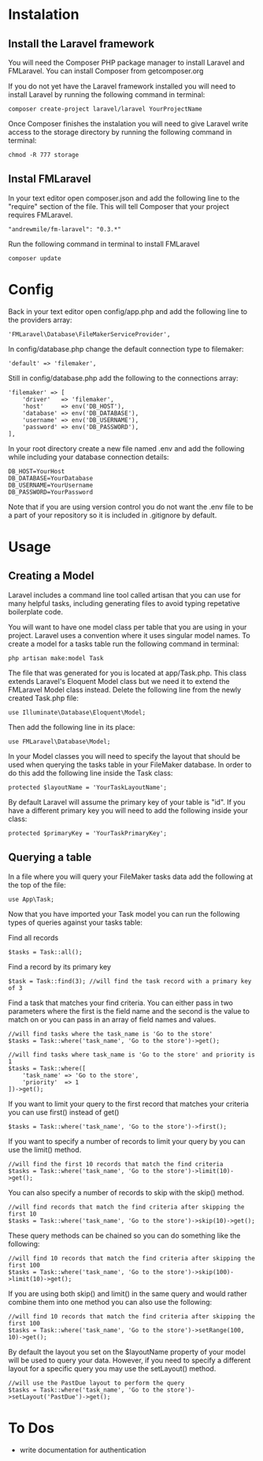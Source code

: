 # Instalation

## Install the Laravel framework

You will need the Composer PHP package manager to install Laravel and FMLaravel.  You can install Composer from getcomposer.org

If you do not yet have the Laravel framework installed you will need to install Laravel by running the following command in terminal:

	composer create-project laravel/laravel YourProjectName

Once Composer finishes the instalation you will need to give Laravel write access to the storage directory by running the following command in terminal:

	chmod -R 777 storage

## Instal FMLaravel

In your text editor open composer.json and add the following line to the "require" section of the file.  This will tell Composer that your project requires FMLaravel.

	"andrewmile/fm-laravel": "0.3.*"

Run the following command in terminal to install FMLaravel

	composer update

# Config

Back in your text editor open config/app.php and add the following line to the providers array:

	'FMLaravel\Database\FileMakerServiceProvider',

In config/database.php change the default connection type to filemaker:

	'default' => 'filemaker',

Still in config/database.php add the following to the connections array:

	'filemaker' => [
		'driver'   => 'filemaker',
		'host'     => env('DB_HOST'),
		'database' => env('DB_DATABASE'),
		'username' => env('DB_USERNAME'),
		'password' => env('DB_PASSWORD'),
	],

In your root directory create a new file named .env and add the following while including your database connection details:

	DB_HOST=YourHost
	DB_DATABASE=YourDatabase
	DB_USERNAME=YourUsername
	DB_PASSWORD=YourPassword

Note that if you are using version control you do not want the .env file to be a part of your repository so it is included in .gitignore by default.

# Usage

## Creating a Model

Laravel includes a command line tool called artisan that you can use for many helpful tasks, including generating files to avoid typing repetative boilerplate code.

You will want to have one model class per table that you are using in your project.  Laravel uses a convention where it uses singular model names.  To create a model for a tasks table run the following command in terminal:

	php artisan make:model Task

The file that was generated for you is located at app/Task.php.  This class extends Laravel's Eloquent Model class but we need it to extend the FMLaravel Model class instead.  Delete the following line from the newly created Task.php file:

	use Illuminate\Database\Eloquent\Model;

Then add the following line in its place:

	use FMLaravel\Database\Model;

In your Model classes you will need to specify the layout that should be used when querying the tasks table in your FileMaker database.  In order to do this add the following line inside the Task class:

	protected $layoutName = 'YourTaskLayoutName';

By default Laravel will assume the primary key of your table is "id".  If you have a different primary key you will need to add the following inside your class:

	protected $primaryKey = 'YourTaskPrimaryKey';

## Querying a table

In a file where you will query your FileMaker tasks data add the following at the top of the file:

	use App\Task;

Now that you have imported your Task model you can run the following types of queries against your tasks table:

Find all records

	$tasks = Task::all();

Find a record by its primary key

	$task = Task::find(3); //will find the task record with a primary key of 3

Find a task that matches your find criteria.  You can either pass in two parameters where the first is the field name and the second is the value to match on or you can pass in an array of field names and values.

	//will find tasks where the task_name is 'Go to the store'
	$tasks = Task::where('task_name', 'Go to the store')->get();

	//will find tasks where task_name is 'Go to the store' and priority is 1
	$tasks = Task::where([
		'task_name' => 'Go to the store',
		'priority'  => 1
	])->get();

If you want to limit your query to the first record that matches your criteria you can use first() instead of get()

	$tasks = Task::where('task_name', 'Go to the store')->first();

If you want to specify a number of records to limit your query by you can use the limit() method.

	//will find the first 10 records that match the find criteria
	$tasks = Task::where('task_name', 'Go to the store')->limit(10)->get();

You can also specify a number of records to skip with the skip() method.

	//will find records that match the find criteria after skipping the first 10
	$tasks = Task::where('task_name', 'Go to the store')->skip(10)->get();

These query methods can be chained so you can do something like the following:

	//will find 10 records that match the find criteria after skipping the first 100
	$tasks = Task::where('task_name', 'Go to the store')->skip(100)->limit(10)->get();

If you are using both skip() and limit() in the same query and would rather combine them into one method you can also use the following:

	//will find 10 records that match the find criteria after skipping the first 100
	$tasks = Task::where('task_name', 'Go to the store')->setRange(100, 10)->get();

By default the layout you set on the $layoutName property of your model will be used to query your data.  However, if you need to specify a different layout for a specific query you may use the setLayout() method.

	//will use the PastDue layout to perform the query
	$tasks = Task::where('task_name', 'Go to the store')->setLayout('PastDue')->get();

# To Dos

- write documentation for authentication
